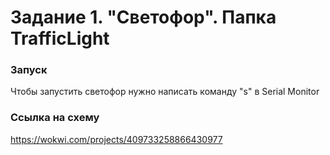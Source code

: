 # Задание 1. "Светофор". Папка TrafficLight

### Запуск
Чтобы запустить светофор нужно написать команду "s" в Serial Monitor

### Ссылка на схему
https://wokwi.com/projects/409733258866430977
